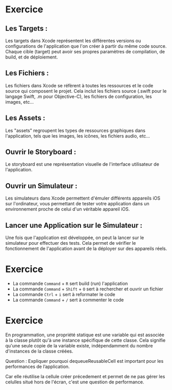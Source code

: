 # Exercice

## Les Targets :
Les targets dans Xcode représentent les différentes versions ou configurations de l'application que l'on créer à partir du même code source. Chaque cible (target) peut avoir ses propres paramètres de compilation, de build, et de déploiement. 
## Les Fichiers :
Les fichiers dans Xcode se réfèrent à toutes les ressources et le code source qui composent le projet. Cela inclut les fichiers source (.swift pour le langage Swift, .m pour Objective-C), les fichiers de configuration, les images, etc...
## Les Assets :
Les "assets" regroupent les types de ressources graphiques dans l'application, tels que les images, les icônes, les fichiers audio, etc... 
## Ouvrir le Storyboard :
Le storyboard est une représentation visuelle de l'interface utilisateur de l'application.
## Ouvrir un Simulateur :
Les simulateurs dans Xcode permettent d'émuler différents appareils iOS sur l'ordinateur, vous permettant de tester votre application dans un environnement proche de celui d'un véritable appareil iOS.
## Lancer une Application sur le Simulateur :
Une fois que l'application est développée, on peut la lancer sur le simulateur pour effectuer des tests. Cela permet de vérifier le fonctionnement de l'application avant de la déployer sur des appareils réels.

# Exercice

- La commande `Command` + `R` sert build (run) l'application
- La commande `Command` + `Shift` + `O` sert à rechercher et ouvrir un fichier
- La commande `Ctrl` + `i` sert à reformater le code
- La commande `Command` + `/` sert à commenter le code

# Exercice
En programmation, une propriété statique est une variable qui est associée à la classe plutôt qu'à une instance spécifique de cette classe. Cela signifie qu'une seule copie de la variable existe, indépendamment du nombre d'instances de la classe créées.

Question :  Expliquer pourquoi dequeueReusableCell est important pour les performances de l’application.

Car elle réutilise la cellule créer précedement et permet de ne pas gérer les celulles situé hors de l'écran, c'est une question de performance.
